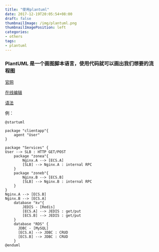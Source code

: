 ```yaml
---
title: "使用plantuml"
date: 2017-12-19T20:05:54+08:00
draft: false
thumbnailImage: /img/plantuml.png
thumbnailImagePosition: left
categories:
- others
tags:
- plantuml
---
```

### PlantUML 是一个画图脚本语言，使用代码就可以画出我们想要的流程图

[官网](http://plantuml.com/)

[在线编辑](http://sujoyu.github.io/plantuml-previewer/)

[语法](https://yq.aliyun.com/articles/25404)

例：
```
@startuml

package "clientapp"{
    agent "User"
}

package "Services" {
User --> SLB : HTTP GET/POST
    package "zonea"{
        Nginx.A --> [ECS.A]
        [SLB] --> Nginx.A : internal RPC
    }
    package "zoneb"{
        Nginx.B --> [ECS.B] 
        [SLB] --> Nginx.B : internal RPC
    }
}
Nginx.A --> [ECS.B]
Nginx.B --> [ECS.A]
    database "kv"{
        JEDIS - [Redis]
        [ECS.A] --> JEDIS : get/put
        [ECS.B] --> JEDIS : get/put
    }
    database "RDS" {
      JDBC - [MySQL]
      [ECS.A] --> JDBC : CRUD
      [ECS.B] --> JDBC : CRUD
    }
@enduml
```
